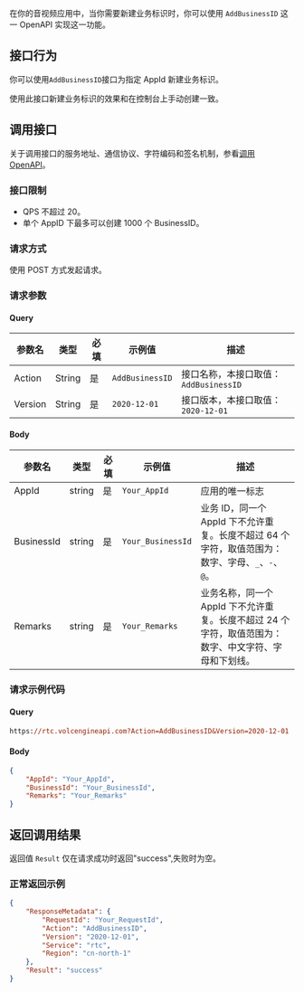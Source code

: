 在你的音视频应用中，当你需要新建业务标识时，你可以使用 `AddBusinessID` 这一 OpenAPI 实现这一功能。

## 接口行为

你可以使用`AddBusinessID`接口为指定 AppId 新建业务标识。

使用此接口新建业务标识的效果和在控制台上手动创建一致。

## 调用接口 

关于调用接口的服务地址、通信协议、字符编码和签名机制，参看[调用 OpenAPI](69828)。

### 接口限制

* QPS 不超过 20。
* 单个 AppID 下最多可以创建 1000 个 BusinessID。

### 请求方式

使用 POST 方式发起请求。

### 请求参数

#### Query

| 参数名 | 类型 | 必填 | 示例值 | 描述 |
| --- | --- | --- | --- | --- |
| Action | String | 是 | `AddBusinessID` | 接口名称，本接口取值：`AddBusinessID` |
| Version | String | 是 | `2020-12-01` |接口版本，本接口取值：`2020-12-01` |


#### Body

| 参数名 | 类型 | 必填 | 示例值 | 描述 |
| --- | --- | --- | --- | --- |
| AppId | string | 是 | `Your_AppId` | 应用的唯一标志 |
| BusinessId | string | 是 | `Your_BusinessId` | 业务 ID，同一个 AppId 下不允许重复。长度不超过 64 个字符，取值范围为：数字、字母、`_`、`-`、`@`。 |
| Remarks | string | 是 | `Your_Remarks` | 业务名称，同一个 AppId 下不允许重复。长度不超过 24 个字符，取值范围为：数字、中文字符、字母和下划线。|


### 请求示例代码

#### Query

```postscript
https://rtc.volcengineapi.com?Action=AddBusinessID&Version=2020-12-01
```

#### Body

```json
{
    "AppId": "Your_AppId",
    "BusinessId": "Your_BusinessId",   
    "Remarks": "Your_Remarks"
}
```

## 返回调用结果
返回值 `Result` 仅在请求成功时返回"success",失败时为空。

### 正常返回示例

```json
{
    "ResponseMetadata": {
        "RequestId": "Your_RequestId",
        "Action": "AddBusinessID",
        "Version": "2020-12-01",
        "Service": "rtc",
        "Region": "cn-north-1"
    },
    "Result": "success"
}
```